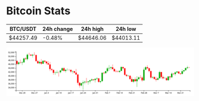# Bitcoin Stats

BTC/USDT|24h change|24h high|24h low|
|---|---|---|---|
|$44257.49|-0.48%|$44646.06|$44013.11|

<img src="./chart.svg">
